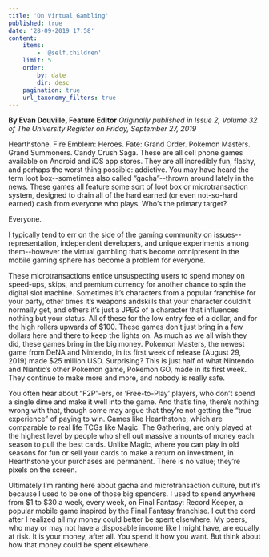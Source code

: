 ```yaml
---
title: 'On Virtual Gambling'
published: true
date: '28-09-2019 17:58'
content:
    items:
        - '@self.children'
    limit: 5
    order:
        by: date
        dir: desc
    pagination: true
    url_taxonomy_filters: true
---
```


**By Evan Douville, Feature Editor** _Originally published in Issue 2, Volume 32 of The University Register on Friday, September 27, 2019_

Hearthstone. Fire Emblem: Heroes. Fate: Grand Order. Pokemon Masters. Grand Summoners. Candy Crush Saga. These are all cell phone games available on Android and iOS app stores. They are all incredibly fun, flashy, and perhaps the worst thing possible: addictive. You may have heard the term loot box--sometimes also called “gacha”--thrown around lately in the news. These games all feature some sort of loot box or microtransaction system, designed to drain all of the hard earned (or even not-so-hard earned) cash from everyone who plays. Who’s the primary target?

Everyone.

I typically tend to err on the side of the gaming community on issues--representation, independent developers, and unique experiments among them--however the virtual gambling that’s become omnipresent in the mobile gaming sphere has become a problem for everyone.

These microtransactions entice unsuspecting users to spend money on speed-ups, skips, and premium currency for another chance to spin the digital slot machine. Sometimes it’s characters from a popular franchise for your party, other times it’s weapons andskills that your character couldn’t normally get, and others it’s just a JPEG of a character that influences nothing but your status. All of these for the low entry fee of a dollar, and for the high rollers upwards of $100. These games don’t just bring in a few dollars here and there to keep the lights on. As much as we all wish they did, these games bring in the big money. Pokemon Masters, the newest
game from DeNA and Nintendo, in its first week of release (August 29, 2019) made $25 million USD. Surprising? This is just half of what Nintendo and Niantic’s other Pokemon game, Pokemon GO, made in its first week. They continue to make more and more, and nobody is really safe.

You often hear about “F2P”-ers, or ‘Free-to-Play’ players, who don’t spend a single dime and make it well into the game. And that’s fine, there’s nothing wrong with that, though some may argue that they’re not getting the “true experience” of paying to win. Games like Hearthstone, which are comparable to real life TCGs like Magic: The Gathering, are only played at the highest level by people who shell out massive amounts of money each season to pull the best cards. Unlike Magic, where you can play in old seasons for fun or sell your cards to make a return on investment, in Hearthstone your purchases are permanent. There is no value; they’re pixels on the screen.

Ultimately I’m ranting here about gacha and microtransaction culture, but it’s because I used to be one of those big spenders. I used to spend anywhere from $1
to $30 a week, every week, on Final Fantasy: Record Keeper, a popular mobile game inspired by the Final Fantasy franchise. I cut the cord after I realized all my money could better be spent elsewhere. My peers, who may or may not have a disposable income like I might have, are equally at risk. It is your money, after all. You spend it how you want. But think about how that money could be spent elsewhere.